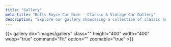 ```yaml
---
title: "Gallery"
meta_title: "Rolls Royce Car Hire - Classic & Vintage Car Gallery"
description: "Explore our gallery showcasing a collection of classic and vintage cars available for hire, perfect for weddings, special events, and memorable occasions."
---
```

{{< gallery dir="images/gallery" class="" height="400" width="400" webp="true" command="Fit" option="" zoomable="true" >}}
